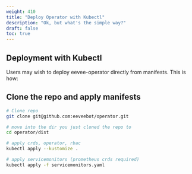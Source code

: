 ```yaml
---
weight: 410
title: "Deploy Operator with Kubectl"
description: "Ok, but what's the simple way?"
draft: false
toc: true
---
```


## Deployment with Kubectl

Users may wish to deploy eevee-operator directly from manifests. This is how:

## Clone the repo and apply manifests

```bash
# Clone repo
git clone git@github.com:eeveebot/operator.git

# move into the dir you just cloned the repo to
cd operator/dist

# apply crds, operator, rbac
kubectl apply --kustomize .

# apply servicemonitors (prometheus crds required)
kubectl apply -f servicemonitors.yaml
```
